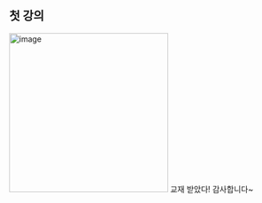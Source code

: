 ## 첫 강의   
<img width="287" alt="image" src="https://user-images.githubusercontent.com/113709273/196206083-3b31871a-3176-4b28-bc6a-1d4eb4722dcb.png">  
 교재 받았다! 감사합니다~
 
 
 
 
 
